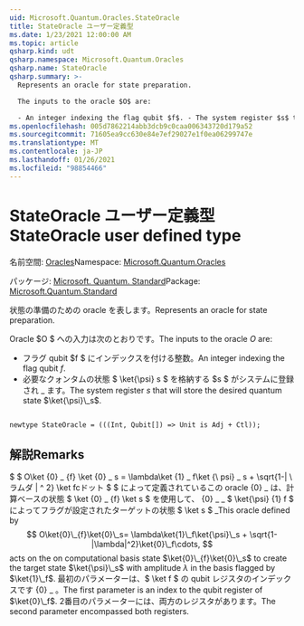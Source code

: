 ```yaml
---
uid: Microsoft.Quantum.Oracles.StateOracle
title: StateOracle ユーザー定義型
ms.date: 1/23/2021 12:00:00 AM
ms.topic: article
qsharp.kind: udt
qsharp.namespace: Microsoft.Quantum.Oracles
qsharp.name: StateOracle
qsharp.summary: >-
  Represents an oracle for state preparation.

  The inputs to the oracle $O$ are:

  - An integer indexing the flag qubit $f$. - The system register $s$ that will store the desired quantum state $\ket{\psi}\_s$.
ms.openlocfilehash: 005d7862214abb3dcb9c0caa006343720d179a52
ms.sourcegitcommit: 71605ea9cc630e84e7ef29027e1f0ea06299747e
ms.translationtype: MT
ms.contentlocale: ja-JP
ms.lasthandoff: 01/26/2021
ms.locfileid: "98854466"
---
```

# <a name="stateoracle-user-defined-type"></a><span data-ttu-id="c9535-102">StateOracle ユーザー定義型</span><span class="sxs-lookup"><span data-stu-id="c9535-102">StateOracle user defined type</span></span>

<span data-ttu-id="c9535-103">名前空間: [Oracles](xref:Microsoft.Quantum.Oracles)</span><span class="sxs-lookup"><span data-stu-id="c9535-103">Namespace: [Microsoft.Quantum.Oracles](xref:Microsoft.Quantum.Oracles)</span></span>

<span data-ttu-id="c9535-104">パッケージ: [Microsoft. Quantum. Standard](https://nuget.org/packages/Microsoft.Quantum.Standard)</span><span class="sxs-lookup"><span data-stu-id="c9535-104">Package: [Microsoft.Quantum.Standard](https://nuget.org/packages/Microsoft.Quantum.Standard)</span></span>


<span data-ttu-id="c9535-105">状態の準備のための oracle を表します。</span><span class="sxs-lookup"><span data-stu-id="c9535-105">Represents an oracle for state preparation.</span></span>

<span data-ttu-id="c9535-106">Oracle $O $ への入力は次のとおりです。</span><span class="sxs-lookup"><span data-stu-id="c9535-106">The inputs to the oracle $O$ are:</span></span>

- <span data-ttu-id="c9535-107">フラグ qubit $f $ にインデックスを付ける整数。</span><span class="sxs-lookup"><span data-stu-id="c9535-107">An integer indexing the flag qubit $f$.</span></span>
- <span data-ttu-id="c9535-108">必要なクォンタムの状態 $ \ket{\psi} s $ を格納する $s $ がシステムに登録され \_ ます。</span><span class="sxs-lookup"><span data-stu-id="c9535-108">The system register $s$ that will store the desired quantum state $\ket{\psi}\_s$.</span></span>

```qsharp

newtype StateOracle = (((Int, Qubit[]) => Unit is Adj + Ctl));
```



## <a name="remarks"></a><span data-ttu-id="c9535-109">解説</span><span class="sxs-lookup"><span data-stu-id="c9535-109">Remarks</span></span>

<span data-ttu-id="c9535-110">$ $ O\ket {0} \_ {f} \ket {0} \_ s = \lambda\ket {1} \_ f\ket {\ psi} \_ s + \sqrt{1-| \ ラムダ | ^ 2} \ket fcドット $ $ によって定義されているこの oracle {0} \_ は、計算ベースの状態 $ \ket {0} \_ {f} \ket s $ を使用して、 {0} \_ \_ $ \ket{\psi} {1} f $ によってフラグが設定されたターゲットの状態 $ \ket s $ \_</span><span class="sxs-lookup"><span data-stu-id="c9535-110">This oracle defined by $$ O\ket{0}\_{f}\ket{0}\_s= \lambda\ket{1}\_f\ket{\psi}\_s + \sqrt{1-|\lambda|^2}\ket{0}\_f\cdots, $$ acts on the on computational basis state $\ket{0}\_{f}\ket{0}\_s$ to create the target state $\ket{\psi}\_s$ with amplitude $\lambda$ in the basis flagged by $\ket{1}\_f$.</span></span>
<span data-ttu-id="c9535-111">最初のパラメーターは、$ \ket f $ の qubit レジスタのインデックスです {0} \_ 。</span><span class="sxs-lookup"><span data-stu-id="c9535-111">The first parameter is an index to the qubit register of $\ket{0}\_f$.</span></span> <span data-ttu-id="c9535-112">2番目のパラメーターには、両方のレジスタがあります。</span><span class="sxs-lookup"><span data-stu-id="c9535-112">The second parameter encompassed both registers.</span></span>
